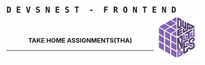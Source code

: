 <!-- # FrontendTha-Devsnest
Day wise frontend THA of DEVSNEST -->

<h2>
    <samp> D E V S N E S T &nbsp;-&nbsp; F R O N T E N D</samp>
    <img align="right" src="https://github.com/thisiskartikgupta/Devsnest-Frontend/blob/main/readme_files/logo_devsnest.png" alt="Devsnest doc" width="120px" />
</h2>
<br/>


<h3 align="center">
    <strong>TAKE HOME ASSIGNMENTS(THA)</strong>                  
</h3>

---
<!-- 
| __DAY__ | __TOPIC__ | __THA__ | __REPO LINK__ | __LIVE LINK__ |
| --- | --- | --- | --- | --- |
**01** | _Introduction to HTML_ | ```Create a letter template as per given image``` | [**THA01**](https://github.com/thisiskartikgupta/Devsnest-Frontend/tree/main/Day%2001%20-%20Introduction%20to%20HTML) |
**02** | _Introduction to CSS_ | ```Style the letter template from prrvious THA using CSS``` | [**THA02**](https://github.com/thisiskartikgupta/Devsnest-Frontend/blob/main/Day%2002%20-%20Introduction%20to%20CSS) |
**03** | _Continuing with CSS_ | ```Create a resume template as per given image with use of CSS and HTML``` | [**THA03**](https://github.com/thisiskartikgupta/Devsnest-Frontend/tree/main/Day%2003%20-%20Continuing%20with%20CSS) |
**04** | _Position, Display, Overflow in CSS_ | ```Make an analog clock``` | [**THA04**](https://github.com/thisiskartikgupta/Devsnest-Frontend/tree/main/Day%2004%20-%20Position%2C%20Display%2C%20Overflow) |
**05** | _Introduction to Javascript_ | ```Covering the basics``` | [**THA05**](https://github.com/thisiskartikgupta/Devsnest-Frontend/tree/main/Day%2005%20-%20Introduction%20to%20Javascript) |
**06** | _Introduction to Javascript (Contd.)_ | ```Javascript Coding based challenges``` | [**THA06**](https://github.com/thisiskartikgupta/Devsnest-Frontend/tree/main/Day%2006%20-%20Introduction%20to%20Javascript) |
**07** | _Objects in JavaScript_ | ```Javascript Coding based challenges``` | [**THA07**](https://github.com/thisiskartikgupta/Devsnest-Frontend/tree/main/Day%2007%20-%20Objects%20in%20Javascript) |
**08** | _Objects in JavaScript (Contd.)_ | ```Seat Book Counter``` | [**THA08**](https://github.com/thisiskartikgupta/Devsnest-Frontend/tree/main/Day%2008%20-%20Objects%20in%20Javascript%20(Contd.)/THA) | [*LIVE SITE (GitHub Pages)*](https://thisiskartikgupta.github.io/Seat-Book-Count-JS/)
**09** | _this keyword in JavaScript_ | ```Play with this, bind(), apply(), call() and events``` | [**THA09**](https://github.com/thisiskartikgupta/Devsnest-Frontend/tree/main/Day%2009%20-%20JavaScript%20this%20keyword) |
**10** | _Functions in JavaScript_ | ```Make a card based memory game``` | [**THA10**](https://github.com/thisiskartikgupta/MEMCARDS) |[_LIVE SITE (GitHub Pages)_](https://thisiskartikgupta.github.io/MEMCARDS/)
**11** | _Prototypical Inheritance_ | ```Make a quiz app using JS``` | [**THA11**](https://github.com/thisiskartikgupta/Devsnest-Frontend/tree/main/Day%2011%20-%20Prototypical%20Inheritance%20in%20JS/Side%20Notes) |
**12** | _Synchronous And Asynchronous Javascript_ | ```Make a TODO list using localStorage``` | [**THA12**](https://github.com/thisiskartikgupta/Devsnest-Frontend/tree/main/Day%2012%20-%20Synchronous%20and%20Asynchronous%20Javascript) | [_LIVE SITE (GitHub Pages)_](https://thisiskartikgupta.github.io/TODO-Lets-Do/)
**13** | _Promises, Async and Await in JS_ | ```Make a website using API``` | [**THA13**](https://github.com/thisiskartikgupta/Devsnest-Frontend/tree/main/Day%2013%20-%20Promises%20%2C%20Async%20and%20Await%20in%20Javascript) |
**15** | _React Basics_ | ```Print Hello World using React``` | [**THA15**](https://github.com/thisiskartikgupta/Devsnest-Frontend/tree/main/Day%2015%20-%20React%20Basics/THA) | 
**16** | _Installing React and Functional Components_ | ```(a)Make a card display React app ``` | [**THA16A**](https://github.com/thisiskartikgupta/Devsnest-Frontend/tree/main/Day%2016%20-%20Installing%20React%20and%20Functional%20Components/THA/react-cards) | [_LIVE SITE (Netlify)_](https://thisiskartikgupta-react-cards.netlify.app/)
| | | ```(b)Make a chess grid card application using React``` | [**THA16B**](https://github.com/thisiskartikgupta/Devsnest-Frontend/tree/main/Day%2016%20-%20Installing%20React%20and%20Functional%20Components/THA2/react-chess-grid) | [_LIVE SITE (Netlify)_](https://react-chess-grid-thisiskartikgupta.netlify.app/)
**17** | _JSX and React Props_ | ```Make a scroll view in React``` | [**THA17**](https://github.com/thisiskartikgupta/Devsnest-Frontend/tree/main/Day%2017%20-%20JSX%20and%20React%20Props/THA/react-scroll-view) | [_LIVE SITE (Firebase)_](https://thisiskartikgupta-scrollview.web.app/)
**18** | _Inline Styles and Reusable Components_ | ```Make a chess grid using resuable components``` | [**THA18**](https://github.com/thisiskartikgupta/Devsnest-Frontend/tree/main/Day%2018%20-%20Inline%20Styles%20and%20Reusable%20Components/THA/chess-grid-2) | [_LIVE SITE (Netlify)_](https://chess-grid-2-tikg.netlify.app/)
**19** | _Class Components, Lifecycle Methods, Webpacks_ | ```Make a React app having 4 counters with each managing their own state``` | [**THA19**](https://github.com/thisiskartikgupta/Devsnest-Frontend/tree/main/Day%2019%20-%20Class%20Components%2C%20Lifecycle%20Methods%20and%20%20Webpacks/THA) | [_LIVE_SITE (Cloudflare)_](https://four-counters.thisiskartikgupta.workers.dev/)

--- -->
